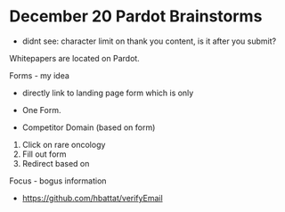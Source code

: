 # December 20 Pardot Brainstorms

- didnt see: 
character limit on thank you content, is it after you submit?

Whitepapers are located on Pardot.

Forms - my idea

- directly link to landing page form which is only 
- One Form.

- Competitor Domain (based on form)

1. Click on rare oncology
2. Fill out form
3. Redirect based on

Focus - bogus information
 - https://github.com/hbattat/verifyEmail

